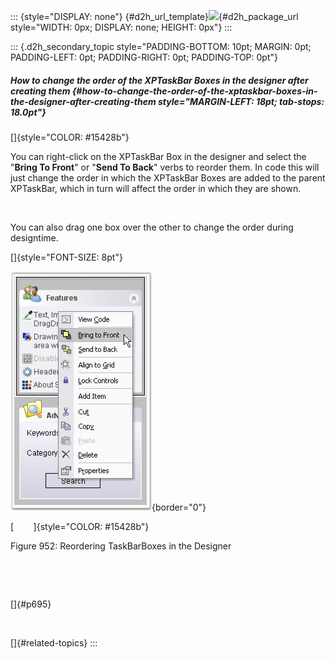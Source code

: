 ::: {style="DISPLAY: none"}
[](ms-xhelp:///?Id=d2h_url_template){#d2h_url_template}![](!package_url!){#d2h_package_url style="WIDTH: 0px; DISPLAY: none; HEIGHT: 0px"}
:::

::: {.d2h_secondary_topic style="PADDING-BOTTOM: 10pt; MARGIN: 0pt; PADDING-LEFT: 0pt; PADDING-RIGHT: 0pt; PADDING-TOP: 0pt"}
##### How to change the order of the XPTaskBar Boxes in the designer after creating them {#how-to-change-the-order-of-the-xptaskbar-boxes-in-the-designer-after-creating-them style="MARGIN-LEFT: 18pt; tab-stops: 18.0pt"}

[]{style="COLOR: #15428b"} 

You can right-click on the XPTaskBar Box in the designer and select the \"**Bring To Front**\" or \"**Send To Back**\" verbs to reorder them. In code this will just change the order in which the XPTaskBar Boxes are added to the parent XPTaskBar, which in turn will affect the order in which they are shown.

 

You can also drag one box over the other to change the order during designtime.

[]{style="FONT-SIZE: 8pt"} 

![](ImagesExt/image76_936.jpg){border="0"}

[        ]{style="COLOR: #15428b"}

Figure 952: Reordering TaskBarBoxes in the Designer

 

 

[]{#p695} 

 

[]{#related-topics}
:::

